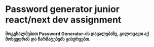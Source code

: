 ﻿# Password generator junior react/next dev assignment

**მოგესალმებით Password Generator-ის დავალებაზე, გილოცავთ აქ მოხვედრას და წარმატებებს გისურვებთ.**<br />

